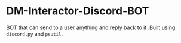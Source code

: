 # DM-Interactor-Discord-BOT
BOT that can send to a user anything and reply back to it .Built using `discord.py` and `psutil`.
